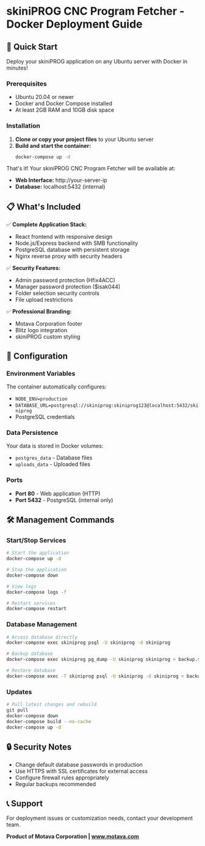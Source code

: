 # skiniPROG CNC Program Fetcher - Docker Deployment Guide

## 🚀 Quick Start

Deploy your skiniPROG application on any Ubuntu server with Docker in minutes!

### Prerequisites
- Ubuntu 20.04 or newer
- Docker and Docker Compose installed
- At least 2GB RAM and 10GB disk space

### Installation

1. **Clone or copy your project files** to your Ubuntu server
2. **Build and start the container:**
   ```bash
   docker-compose up -d
   ```

That's it! Your skiniPROG CNC Program Fetcher will be available at:
- **Web Interface:** http://your-server-ip
- **Database:** localhost:5432 (internal)

## 📋 What's Included

✅ **Complete Application Stack:**
- React frontend with responsive design
- Node.js/Express backend with SMB functionality
- PostgreSQL database with persistent storage
- Nginx reverse proxy with security headers

✅ **Security Features:**
- Admin password protection (Hfix4ACC)
- Manager password protection ($isak044) 
- Folder selection security controls
- File upload restrictions

✅ **Professional Branding:**
- Motava Corporation footer
- Blitz logo integration
- skiniPROG custom styling

## 🔧 Configuration

### Environment Variables
The container automatically configures:
- `NODE_ENV=production`
- `DATABASE_URL=postgresql://skiniprog:skiniprog123@localhost:5432/skiniprog`
- PostgreSQL credentials

### Data Persistence
Your data is stored in Docker volumes:
- `postgres_data` - Database files
- `uploads_data` - Uploaded files

### Ports
- **Port 80** - Web application (HTTP)
- **Port 5432** - PostgreSQL (internal only)

## 🛠️ Management Commands

### Start/Stop Services
```bash
# Start the application
docker-compose up -d

# Stop the application
docker-compose down

# View logs
docker-compose logs -f

# Restart services
docker-compose restart
```

### Database Management
```bash
# Access database directly
docker-compose exec skiniprog psql -U skiniprog -d skiniprog

# Backup database
docker-compose exec skiniprog pg_dump -U skiniprog skiniprog > backup.sql

# Restore database
docker-compose exec -T skiniprog psql -U skiniprog -d skiniprog < backup.sql
```

### Updates
```bash
# Pull latest changes and rebuild
git pull
docker-compose down
docker-compose build --no-cache
docker-compose up -d
```

## 🔒 Security Notes

- Change default database passwords in production
- Use HTTPS with SSL certificates for external access
- Configure firewall rules appropriately
- Regular backups recommended

## 📞 Support

For deployment issues or customization needs, contact your development team.

**Product of Motava Corporation | www.motava.com**